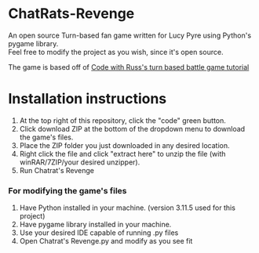 # ChatRats-Revenge
An open source Turn-based fan game written for Lucy Pyre using Python's pygame library. <br>
Feel free to modify the project as you wish, since it's open source.

The game is based off of [Code with Russ's turn based battle game tutorial](https://www.youtube.com/watch?v=Vlolidaoiak&list=PLjcN1EyupaQnvpv61iriF8Ax9dKra-MhZ)

# Installation instructions
1. At the top right of this repository, click the "code" green button.
2. Click download ZIP at the bottom of the dropdown menu to download the game's files.
3. Place the ZIP folder you just downloaded in any desired location.
4. Right click the file and click "extract here" to unzip the file (with winRAR/7ZIP/your desired unzipper).
5. Run Chatrat's Revenge

### For modifying the game's files
1. Have Python installed in your machine. (version 3.11.5 used for this project)
2. Have pygame library installed in your machine.
3. Use your desired IDE capable of running .py files
4. Open Chatrat's Revenge.py and modify as you see fit

